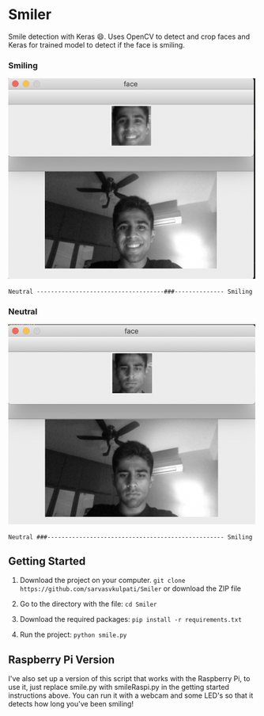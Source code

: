 # Smiler

Smile detection with Keras 😄. Uses OpenCV to detect and crop faces and Keras for trained model to detect if 
the face is smiling.

### Smiling

<img src="https://github.com/sarvasvkulpati/Smiler/blob/master/images/smiling.jpg" width="500" alt="smilin' weird lookin' dude">

```
Neutral ------------------------------------###-------------- Smiling

```

### Neutral

<img src="https://github.com/sarvasvkulpati/Smiler/blob/master/images/neutral.jpg" width="500" alt="weird lookin' dude">

```
Neutral ###-------------------------------------------------- Smiling

```



## Getting Started

1. Download the project on your computer.
`
git clone https://github.com/sarvasvkulpati/Smiler
`
or download the ZIP file

2. Go to the directory with the file: ``` cd Smiler ```

3. Download the required packages: ``` pip install -r requirements.txt ```

4. Run the project: ``` python smile.py ```

## Raspberry Pi Version

I've also set up a version of this script that works with the Raspberry Pi, to use it, just replace smile.py 
with smileRaspi.py in the getting started instructions above. You can run it with a webcam and some LED's so that it 
detects how long you've been smiling!
